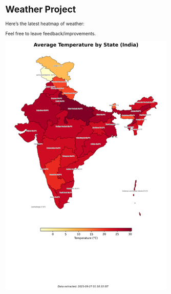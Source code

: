 # Weather Project

Here’s the latest heatmap of weather:

Feel free to leave feedback/improvements.

![India Heatmap](docs/assets/india_heatmap.png?v=D6EC33)
